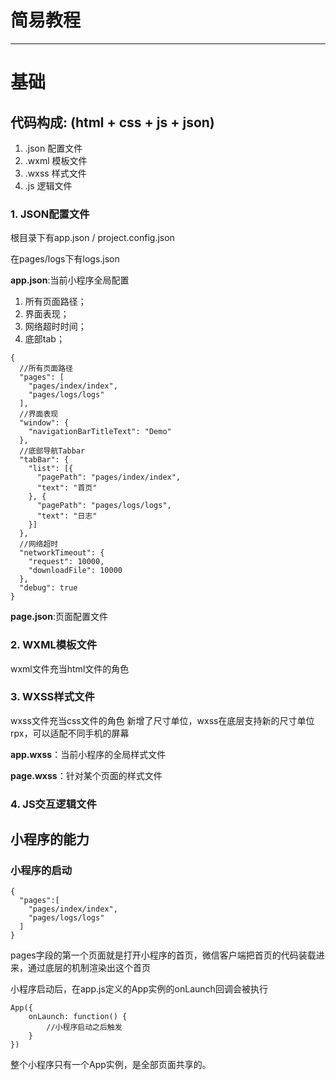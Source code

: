 # 简易教程
---
# 基础
## 代码构成: (html + css + js + json)
1. .json 配置文件
2. .wxml 模板文件
3. .wxss 样式文件
4. .js 逻辑文件

### 1. JSON配置文件
根目录下有app.json / project.config.json

在pages/logs下有logs.json

**app.json**:当前小程序全局配置

1. 所有页面路径；
2. 界面表现；
3. 网络超时时间；
4. 底部tab；
```
{
  //所有页面路径
  "pages": [
    "pages/index/index",
    "pages/logs/logs"
  ],
  //界面表现
  "window": {
    "navigationBarTitleText": "Demo"
  },
  //底部导航Tabbar
  "tabBar": {
    "list": [{
      "pagePath": "pages/index/index",
      "text": "首页"
    }, {
      "pagePath": "pages/logs/logs",
      "text": "日志"
    }]
  },
  //网络超时
  "networkTimeout": {
    "request": 10000,
    "downloadFile": 10000
  },
  "debug": true
}
```
**page.json**:页面配置文件

### 2. WXML模板文件
wxml文件充当html文件的角色

### 3. WXSS样式文件
wxss文件充当css文件的角色
新增了尺寸单位，wxss在底层支持新的尺寸单位rpx，可以适配不同手机的屏幕

**app.wxss**：当前小程序的全局样式文件

**page.wxss**：针对某个页面的样式文件

### 4. JS交互逻辑文件
## 小程序的能力
### 小程序的启动
```
{
  "pages":[
    "pages/index/index",
    "pages/logs/logs"
  ]
}
```
pages字段的第一个页面就是打开小程序的首页，微信客户端把首页的代码装载进来，通过底层的机制渲染出这个首页

小程序启动后，在app.js定义的App实例的onLaunch回调会被执行
```
App({
	onLaunch: function() {
		//小程序启动之后触发
	}
})
```
整个小程序只有一个App实例，是全部页面共享的。